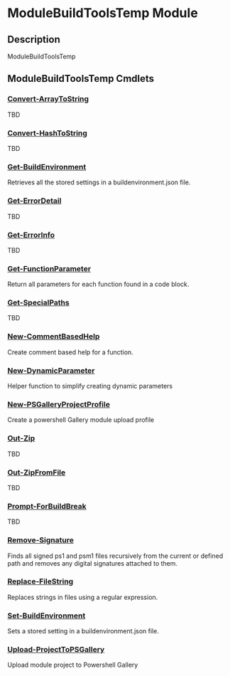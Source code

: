 ﻿---
Module Name: ModuleBuildToolsTemp
Module Guid: 3feece34-3271-4f18-b81e-40d10d232293
Download Help Link: https://github.com/justin-p/ModuleBuildToolsTemp/release/ModuleBuildToolsTemp/docs/ModuleBuildToolsTemp.md
Help Version: 0.0.1
Locale: en-US
---

# ModuleBuildToolsTemp Module
## Description
ModuleBuildToolsTemp

## ModuleBuildToolsTemp Cmdlets
### [Convert-ArrayToString](Convert-ArrayToString.md)
TBD

### [Convert-HashToString](Convert-HashToString.md)
TBD

### [Get-BuildEnvironment](Get-BuildEnvironment.md)
Retrieves all the stored settings in a buildenvironment.json file.

### [Get-ErrorDetail](Get-ErrorDetail.md)
TBD

### [Get-ErrorInfo](Get-ErrorInfo.md)
TBD

### [Get-FunctionParameter](Get-FunctionParameter.md)
Return all parameters for each function found in a code block.

### [Get-SpecialPaths](Get-SpecialPaths.md)
TBD

### [New-CommentBasedHelp](New-CommentBasedHelp.md)
Create comment based help for a function.

### [New-DynamicParameter](New-DynamicParameter.md)
Helper function to simplify creating dynamic parameters

### [New-PSGalleryProjectProfile](New-PSGalleryProjectProfile.md)
Create a powershell Gallery module upload profile

### [Out-Zip](Out-Zip.md)
TBD

### [Out-ZipFromFile](Out-ZipFromFile.md)
TBD

### [Prompt-ForBuildBreak](Prompt-ForBuildBreak.md)
TBD

### [Remove-Signature](Remove-Signature.md)
Finds all signed ps1 and psm1 files recursively from the current  or defined path and removes any digital signatures attached to them.

### [Replace-FileString](Replace-FileString.md)
Replaces strings in files using a regular expression.

### [Set-BuildEnvironment](Set-BuildEnvironment.md)
Sets a stored setting in a buildenvironment.json file.

### [Upload-ProjectToPSGallery](Upload-ProjectToPSGallery.md)
Upload module project to Powershell Gallery


